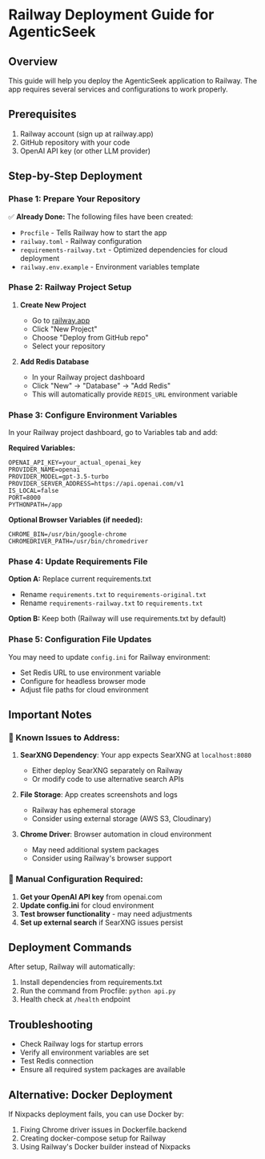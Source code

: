 # Railway Deployment Guide for AgenticSeek

## Overview
This guide will help you deploy the AgenticSeek application to Railway. The app requires several services and configurations to work properly.

## Prerequisites
1. Railway account (sign up at railway.app)
2. GitHub repository with your code
3. OpenAI API key (or other LLM provider)

## Step-by-Step Deployment

### Phase 1: Prepare Your Repository
✅ **Already Done:** The following files have been created:
- `Procfile` - Tells Railway how to start the app
- `railway.toml` - Railway configuration
- `requirements-railway.txt` - Optimized dependencies for cloud deployment
- `railway.env.example` - Environment variables template

### Phase 2: Railway Project Setup
1. **Create New Project**
   - Go to [railway.app](https://railway.app)
   - Click "New Project"
   - Choose "Deploy from GitHub repo"
   - Select your repository

2. **Add Redis Database**
   - In your Railway project dashboard
   - Click "New" → "Database" → "Add Redis"
   - This will automatically provide `REDIS_URL` environment variable

### Phase 3: Configure Environment Variables
In your Railway project dashboard, go to Variables tab and add:

**Required Variables:**
```
OPENAI_API_KEY=your_actual_openai_key
PROVIDER_NAME=openai
PROVIDER_MODEL=gpt-3.5-turbo
PROVIDER_SERVER_ADDRESS=https://api.openai.com/v1
IS_LOCAL=false
PORT=8000
PYTHONPATH=/app
```

**Optional Browser Variables (if needed):**
```
CHROME_BIN=/usr/bin/google-chrome
CHROMEDRIVER_PATH=/usr/bin/chromedriver
```

### Phase 4: Update Requirements File
**Option A:** Replace current requirements.txt
- Rename `requirements.txt` to `requirements-original.txt`
- Rename `requirements-railway.txt` to `requirements.txt`

**Option B:** Keep both (Railway will use requirements.txt by default)

### Phase 5: Configuration File Updates
You may need to update `config.ini` for Railway environment:
- Set Redis URL to use environment variable
- Configure for headless browser mode
- Adjust file paths for cloud environment

## Important Notes

### 🚨 Known Issues to Address:
1. **SearXNG Dependency**: Your app expects SearXNG at `localhost:8080`
   - Either deploy SearXNG separately on Railway
   - Or modify code to use alternative search APIs

2. **File Storage**: App creates screenshots and logs
   - Railway has ephemeral storage
   - Consider using external storage (AWS S3, Cloudinary)

3. **Chrome Driver**: Browser automation in cloud environment
   - May need additional system packages
   - Consider using Railway's browser support

### 🔧 Manual Configuration Required:
1. **Get your OpenAI API key** from openai.com
2. **Update config.ini** for cloud environment
3. **Test browser functionality** - may need adjustments
4. **Set up external search** if SearXNG issues persist

## Deployment Commands
After setup, Railway will automatically:
1. Install dependencies from requirements.txt
2. Run the command from Procfile: `python api.py`
3. Health check at `/health` endpoint

## Troubleshooting
- Check Railway logs for startup errors
- Verify all environment variables are set
- Test Redis connection
- Ensure all required system packages are available

## Alternative: Docker Deployment
If Nixpacks deployment fails, you can use Docker by:
1. Fixing Chrome driver issues in Dockerfile.backend
2. Creating docker-compose setup for Railway
3. Using Railway's Docker builder instead of Nixpacks 